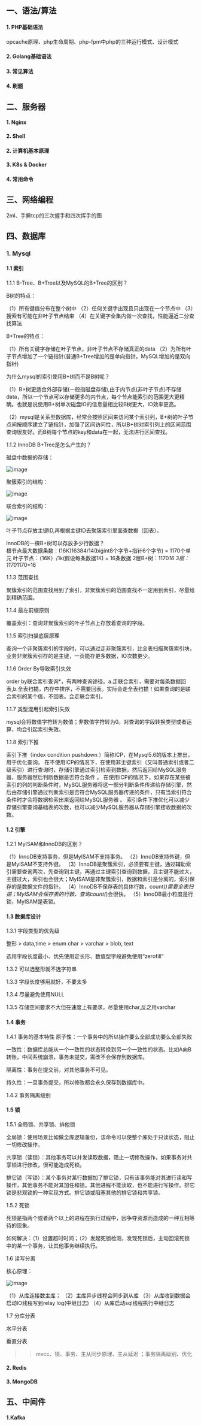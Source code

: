 ## 一、语法/算法

#### 1. PHP基础语法


opcache原理、php生命周期、php-fpm中php的三种运行模式、设计模式

#### 2. Golang基础语法

#### 3. 常见算法

#### 4. 刷题



## 二、服务器

#### 1. Nginx

#### 2. Shell

#### 2. 计算机基本原理

#### 3. K8s & Docker

#### 4. 常用命令

## 三、网络编程



2ml、手撕tcp的三次握手和四次挥手的图

## 四、数据库

### 1. Mysql

#### 1.1 索引

1.1.1 B-Tree、B+Tree以及MySQL的B+Tree的区别？

B树的特点：

（1）所有键值分布在整个树中
（2）任何关键字出现且只出现在一个节点中
（3）搜索有可能在非叶子节点结束
（4）在关键字全集内做一次查找，性能逼近二分查找算法

B+Tree的特点：

（1）所有关键字存储在叶子节点，非叶子节点不存储真正的data
（2）为所有叶子节点增加了一个链指针(普通B+Tree增加的是单向指针，MySQL增加的是双向指针)

为什么mysql的索引使用B+树而不是B树呢？

（1）B+树更适合外部存储(一般指磁盘存储),由于内节点(非叶子节点)不存储data，所以一个节点可以存储更多的内节点，每个节点能索引的范围更大更精确。也就是说使用B+树单次磁盘IO的信息量相比较B树更大，IO效率更高。

（2）mysql是关系型数据库，经常会按照区间来访问某个索引列，B+树的叶子节点间按顺序建立了链指针，加强了区间访问性，所以B+树对索引列上的区间范围查询很友好。而B树每个节点的key和data在一起，无法进行区间查找。


1.1.2 InnoDB B+Tree是怎么产生的？

磁盘中数据的存储：

![image](resource/WX20220310-232448@2x.png)

聚簇索引的结构：

![image](resource/WX20220310-234607@2x.png)


联合索引的结构：

![image](resource/WX20220310-235603@2x.png)

叶子节点存放主键ID,再根据主键ID去聚簇索引里面查数据（回表）。

InnoDB的一棵B+树可以存放多少行数据？    
根节点最大数据条数：(16K)16384/14(bigint8个字节+指针6个字节) = 1170个单元
叶子节点：（16K）/1k(假设每条数据1K) = 16条数据
2层B+树：1170*16
3层：1170*1170*16


1.1.3 范围查找

聚簇索引的范围查找用到了索引，非聚簇索引的范围查找不一定用到索引，尽量给到精确范围。

1.1.4 最左前缀原则

覆盖索引：查询非聚簇索引的叶子节点上存放着查询的字段。

1.1.5 索引扫描底层原理

查询一个非聚簇索引的字段时，可以通过走非聚簇索引，比全表扫描聚簇索引块，业务非聚簇索引存的是主键，一页能存更多数据，IO次数更少。

1.1.6 Order By导致索引失效

order by联合索引查询*，有两种查询途径。a.走联合索引，需要对每条数据回表,b.全表扫描，内存中排序，不需要回表。实际会走全表扫描！如果查询的是联合索引的某个值，不回表。会走联合索引。

1.1.7 类型混用引起索引失效

mysql会将数值字符转为数值；非数值字符转为0。对查询的字段转换类型或者运算，均会引起索引失效。

1.1.8 索引下推

索引下推（index condition pushdown ）简称ICP，在Mysql5.6的版本上推出，用于优化查询。
在不使用ICP的情况下，在使用非主键索引（又叫普通索引或者二级索引）进行查询时，存储引擎通过索引检索到数据，然后返回给MySQL服务器，服务器然后判断数据是否符合条件 。
在使用ICP的情况下，如果存在某些被索引的列的判断条件时，MySQL服务器将这一部分判断条件传递给存储引擎，然后由存储引擎通过判断索引是否符合MySQL服务器传递的条件，只有当索引符合条件时才会将数据检索出来返回给MySQL服务器 。
索引条件下推优化可以减少存储引擎查询基础表的次数，也可以减少MySQL服务器从存储引擎接收数据的次数。

#### 1.2 引擎

1.2.1 MyISAM和InnoDB的区别？

（1）InnoDB支持事务，但是MyISAM不支持事务。
（2）InnoDB支持外键，但是MyISAM不支持外键。
（3）InnoDB是聚簇索引，必须要有主键，通过辅助索引需要查询两次，先查询到主键，再通过主键索引查询到数据，且主键不能过大，主键过大，索引也会很大；MyISAM是非聚簇索引，数据和索引是分离的，索引保存的是数据文件的指针。
（4）InnoDB不保存表的具体行数，count(*)需要全表扫描；MyISAM会保存表的行数，查询count(*)会很快。
（5）InnoDB最小粒度是行锁，MyISAM是表锁。

#### 1.3 数据库设计

1.3.1 字段类型的优先级

整形 > data,time > enum char > varchar > blob, text

选用字段长度最小、优先使用定长形、数值型字段避免使用“zerofill”

1.3.2 可以选整形就不选字符串

1.3.3 字段长度够用就好，不要太多

1.3.4 尽量避免使用NULL

1.3.5 存储空间要求不大但在速度上有要求，尽量使用char,反之用varchar

#### 1.4 事务

1.4.1 事务的基本特性
原子性：一个事务中的所以操作要么全部成功要么全部失败

一致性：数据库总能从一个一致性的状态转换到另一个一致性的状态。比如A向B转账，中间系统崩溃，事务未提交，需改不会保存到数据库。

隔离性：事务在提交前，对其他事务不可见。

持久性：一旦事务提交，所以修改都会永久保存到数据库中。

1.4.2 事务隔离级别

#### 1.5 锁

1.5.1 全局锁、共享锁、排他锁

全局锁：使用场景比如做全库逻辑备份，该命令可以使整个库处于只读状态，阻止一切修改操作。

共享锁（读锁）：其他事务可以并发读取数据，阻止一切修改操作，如果事务对共享锁进行修改，很可能造成死锁。

排它锁（写锁）：某个事务对某行数据加了排它锁，只有该事务能对其进行读和写操作，其他事务不能对其加任和锁。其他进程不能读取，也不能进行写操作。排它锁是悲观锁的一种实现方式。排它锁或阻塞其他的排它锁和共享锁。

1.5.2 死锁

死锁是指两个或者两个以上的进程在执行过程中，因争夺资源而造成的一种互相等待的现象。

如何解决：（1）设置超时时间；（2）发起死锁检测，发现死锁后，主动回滚死锁中的某一个事务，让其他事务继续执行。

1.6 读写分离

核心原理：

![image](./resource/WX20220313-183103@2x.png)

（1）从库连接数主库；
（2）主库异步线程会同步到从库
（3）从库收到数据会启动IO线程写到relay log(中继日志)
（4）从库启动sql线程执行中继日志

1.7 分库分表

水平分表

垂直分表




>>mvcc、锁、事务、主从同步原理、主从延迟 ；事务隔离级别、优化

#### 2. Redis

#### 3. MongoDB

## 五、中间件

#### 1.Kafka